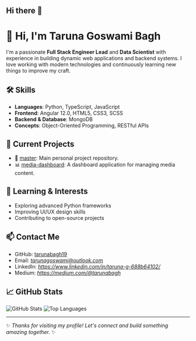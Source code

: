 ## Hi there 👋


# 👋 Hi, I'm Taruna Goswami Bagh

I'm a passionate **Full Stack Engineer Lead** and **Data Scientist** with experience in building dynamic web applications and backend systems. I love working with modern technologies and continuously learning new things to improve my craft.

## 🛠️ Skills
- **Languages**: Python, TypeScript, JavaScript
- **Frontend**: Angular 12.0, HTML5, CSS3, SCSS
- **Backend & Database**: MongoDB
- **Concepts**: Object-Oriented Programming, RESTful APIs

## 💼 Current Projects
- 🔧 [master](https://github.com/tarunabagh19/master): Main personal project repository.
- 📊 [media-dashboard](https://github.com/tarunabagh19/media-dashboard): A dashboard application for managing media content.

## 🌱 Learning & Interests
- Exploring advanced Python frameworks
- Improving UI/UX design skills
- Contributing to open-source projects

## 📫 Contact Me
- GitHub: [tarunabagh19](https://github.com/tarunabagh19)
- Email: *tarunagoswami@outlook.com*
- LinkedIn: *https://www.linkedin.com/in/taruna-g-688b64102/*
- Medium: *https://medium.com/@tarunabagh*

## 📈 GitHub Stats
![GitHub Stats](https://github-readme-stats.vercel.app/api?username=tarunabagh19&show_icons=true&theme=radical)
![Top Languages](https://github-readme-stats.vercel.app/api/top-langs/?username=tarunabagh19&layout=compact&theme=radical)

---

✨ _Thanks for visiting my profile! Let's connect and build something amazing together._ ✨

